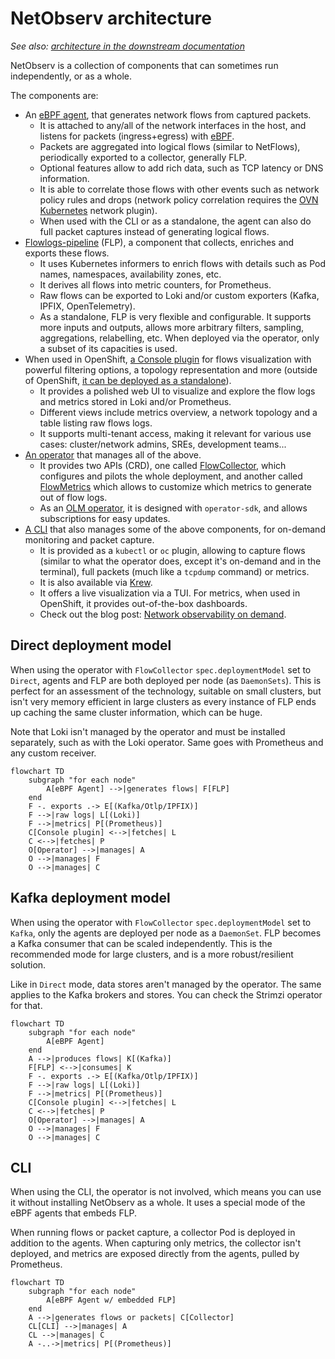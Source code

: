 # NetObserv architecture

_See also: [architecture in the downstream documentation](https://docs.openshift.com/container-platform/latest/observability/network_observability/understanding-network-observability-operator.html#network-observability-architecture_nw-network-observability-operator)_

NetObserv is a collection of components that can sometimes run independently, or as a whole.

The components are:

- An [eBPF agent](https://github.com/netobserv/netobserv-ebpf-agent), that generates network flows from captured packets.
  - It is attached to any/all of the network interfaces in the host, and listens for packets (ingress+egress) with [eBPF](https://ebpf.io/).
  - Packets are aggregated into logical flows (similar to NetFlows), periodically exported to a collector, generally FLP.
  - Optional features allow to add rich data, such as TCP latency or DNS information.
  - It is able to correlate those flows with other events such as network policy rules and drops (network policy correlation requires the [OVN Kubernetes](https://github.com/ovn-org/ovn-kubernetes/) network plugin).
  - When used with the CLI or as a standalone, the agent can also do full packet captures instead of generating logical flows.
- [Flowlogs-pipeline](https://github.com/netobserv/flowlogs-pipeline) (FLP), a component that collects, enriches and exports these flows.
  - It uses Kubernetes informers to enrich flows with details such as Pod names, namespaces, availability zones, etc.
  - It derives all flows into metric counters, for Prometheus.
  - Raw flows can be exported to Loki and/or custom exporters (Kafka, IPFIX, OpenTelemetry).
  - As a standalone, FLP is very flexible and configurable. It supports more inputs and outputs, allows more arbitrary filters, sampling, aggregations, relabelling, etc. When deployed via the operator, only a subset of its capacities is used.
- When used in OpenShift, [a Console plugin](https://github.com/netobserv/network-observability-console-plugin) for flows visualization with powerful filtering options, a topology representation and more (outside of OpenShift, [it can be deployed as a standalone](https://github.com/netobserv/network-observability-operator/blob/main/FAQ.md#how-do-i-visualize-flows-and-metrics)).
  - It provides a polished web UI to visualize and explore the flow logs and metrics stored in Loki and/or Prometheus.
  - Different views include metrics overview, a network topology and a table listing raw flows logs.
  - It supports multi-tenant access, making it relevant for various use cases: cluster/network admins, SREs, development teams...
- [An operator](https://github.com/netobserv/network-observability-operator) that manages all of the above.
  - It provides two APIs (CRD), one called [FlowCollector](https://github.com/netobserv/network-observability-operator/blob/main/docs/FlowCollector.md), which configures and pilots the whole deployment, and another called [FlowMetrics](https://github.com/netobserv/network-observability-operator/blob/main/docs/FlowMetric.md) which allows to customize which metrics to generate out of flow logs.
  - As an [OLM operator](https://olm.operatorframework.io/), it is designed with `operator-sdk`, and allows subscriptions for easy updates.
- [A CLI](https://github.com/netobserv/network-observability-cli) that also manages some of the above components, for on-demand monitoring and packet capture.
  - It is provided as a `kubectl` or `oc` plugin, allowing to capture flows (similar to what the operator does, except it's on-demand and in the terminal), full packets (much like a `tcpdump` command) or metrics.
  - It is also available via [Krew](https://krew.sigs.k8s.io/).
  - It offers a live visualization via a TUI. For metrics, when used in OpenShift, it provides out-of-the-box dashboards.
  - Check out the blog post: [Network observability on demand](https://developers.redhat.com/articles/2024/09/17/network-observability-demand#what_is_the_network_observability_cli_).

## Direct deployment model

When using the operator with `FlowCollector` `spec.deploymentModel` set to `Direct`, agents and FLP are both deployed per node (as `DaemonSets`). This is perfect for an assessment of the technology, suitable on small clusters, but isn't very memory efficient in large clusters as every instance of FLP ends up caching the same cluster information, which can be huge.

Note that Loki isn't managed by the operator and must be installed separately, such as with the Loki operator. Same goes with Prometheus and any custom receiver.

<!-- You can use https://mermaid.live/ to test it -->

```mermaid
flowchart TD
    subgraph "for each node"
        A[eBPF Agent] -->|generates flows| F[FLP]
    end
    F -. exports .-> E[(Kafka/Otlp/IPFIX)]
    F -->|raw logs| L[(Loki)]
    F -->|metrics| P[(Prometheus)]
    C[Console plugin] <-->|fetches| L
    C <-->|fetches| P
    O[Operator] -->|manages| A
    O -->|manages| F
    O -->|manages| C
```

## Kafka deployment model

When using the operator with `FlowCollector` `spec.deploymentModel` set to `Kafka`, only the agents are deployed per node as a `DaemonSet`. FLP becomes a Kafka consumer that can be scaled independently. This is the recommended mode for large clusters, and is a more robust/resilient solution.

Like in `Direct` mode, data stores aren't managed by the operator. The same applies to the Kafka brokers and stores. You can check the Strimzi operator for that.

<!-- You can use https://mermaid.live/ to test it -->

```mermaid
flowchart TD
    subgraph "for each node"
        A[eBPF Agent]
    end
    A -->|produces flows| K[(Kafka)]
    F[FLP] <-->|consumes| K
    F -. exports .-> E[(Kafka/Otlp/IPFIX)]
    F -->|raw logs| L[(Loki)]
    F -->|metrics| P[(Prometheus)]
    C[Console plugin] <-->|fetches| L
    C <-->|fetches| P
    O[Operator] -->|manages| A
    O -->|manages| F
    O -->|manages| C
```

## CLI

When using the CLI, the operator is not involved, which means you can use it without installing NetObserv as a whole. It uses a special mode of the eBPF agents that embeds FLP.

When running flows or packet capture, a collector Pod is deployed in addition to the agents. When capturing only metrics, the collector isn't deployed, and metrics are exposed directly from the agents, pulled by Prometheus.

<!-- You can use https://mermaid.live/ to test it -->

```mermaid
flowchart TD
    subgraph "for each node"
        A[eBPF Agent w/ embedded FLP]
    end
    A -->|generates flows or packets| C[Collector]
    CL[CLI] -->|manages| A
    CL -->|manages| C
    A -..->|metrics| P[(Prometheus)]
```
